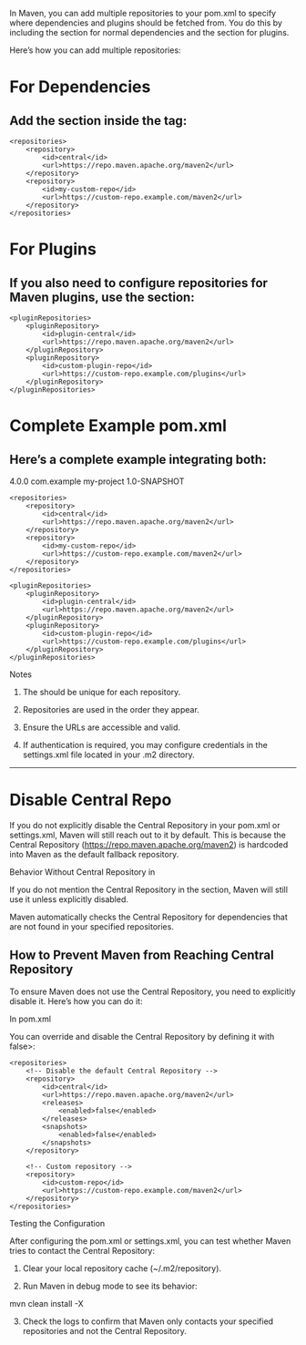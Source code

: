 In Maven, you can add multiple repositories to your pom.xml to specify where dependencies and plugins should be fetched from. You do this by including the <repositories> section for normal dependencies and the <pluginRepositories> section for plugins.

Here’s how you can add multiple repositories:

# For Dependencies

## Add the <repositories> section inside the <project> tag:

```
<repositories>
    <repository>
        <id>central</id>
        <url>https://repo.maven.apache.org/maven2</url>
    </repository>
    <repository>
        <id>my-custom-repo</id>
        <url>https://custom-repo.example.com/maven2</url>
    </repository>
</repositories>
```

# For Plugins

## If you also need to configure repositories for Maven plugins, use the <pluginRepositories> section:

```
<pluginRepositories>
    <pluginRepository>
        <id>plugin-central</id>
        <url>https://repo.maven.apache.org/maven2</url>
    </pluginRepository>
    <pluginRepository>
        <id>custom-plugin-repo</id>
        <url>https://custom-repo.example.com/plugins</url>
    </pluginRepository>
</pluginRepositories>
```

# Complete Example pom.xml

## Here’s a complete example integrating both:

<project xmlns="http://maven.apache.org/POM/4.0.0"
         xmlns:xsi="http://www.w3.org/2001/XMLSchema-instance"
         xsi:schemaLocation="http://maven.apache.org/POM/4.0.0 http://maven.apache.org/xsd/maven-4.0.0.xsd">
    <modelVersion>4.0.0</modelVersion>
    <groupId>com.example</groupId>
    <artifactId>my-project</artifactId>
    <version>1.0-SNAPSHOT</version>

    <repositories>
        <repository>
            <id>central</id>
            <url>https://repo.maven.apache.org/maven2</url>
        </repository>
        <repository>
            <id>my-custom-repo</id>
            <url>https://custom-repo.example.com/maven2</url>
        </repository>
    </repositories>

    <pluginRepositories>
        <pluginRepository>
            <id>plugin-central</id>
            <url>https://repo.maven.apache.org/maven2</url>
        </pluginRepository>
        <pluginRepository>
            <id>custom-plugin-repo</id>
            <url>https://custom-repo.example.com/plugins</url>
        </pluginRepository>
    </pluginRepositories>
</project>

Notes

1. The <id> should be unique for each repository.


2. Repositories are used in the order they appear.


3. Ensure the URLs are accessible and valid.


4. If authentication is required, you may configure credentials in the settings.xml file located in your .m2 directory.

---
# Disable Central Repo

If you do not explicitly disable the Central Repository in your pom.xml or settings.xml, Maven will still reach out to it by default. This is because the Central Repository (https://repo.maven.apache.org/maven2) is hardcoded into Maven as the default fallback repository.

Behavior Without Central Repository in <repositories>

If you do not mention the Central Repository in the <repositories> section, Maven will still use it unless explicitly disabled.

Maven automatically checks the Central Repository for dependencies that are not found in your specified repositories.


## How to Prevent Maven from Reaching Central Repository

To ensure Maven does not use the Central Repository, you need to explicitly disable it. Here’s how you can do it:

In pom.xml

You can override and disable the Central Repository by defining it with <enabled>false>:
```
<repositories>
    <!-- Disable the default Central Repository -->
    <repository>
        <id>central</id>
        <url>https://repo.maven.apache.org/maven2</url>
        <releases>
            <enabled>false</enabled>
        </releases>
        <snapshots>
            <enabled>false</enabled>
        </snapshots>
    </repository>

    <!-- Custom repository -->
    <repository>
        <id>custom-repo</id>
        <url>https://custom-repo.example.com/maven2</url>
    </repository>
</repositories>
```

Testing the Configuration

After configuring the pom.xml or settings.xml, you can test whether Maven tries to contact the Central Repository:

1. Clear your local repository cache (~/.m2/repository).


2. Run Maven in debug mode to see its behavior:

mvn clean install -X


3. Check the logs to confirm that Maven only contacts your specified repositories and not the Central Repository.






